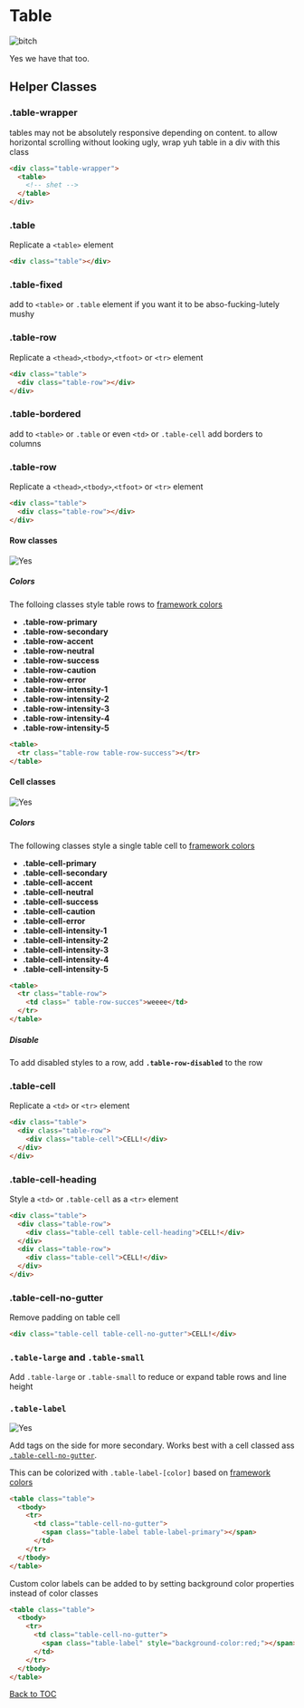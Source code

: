 # Table

![bitch](../../images/table.png)

Yes we have that too.

## Helper Classes

### **.table-wrapper**

tables may not be absolutely responsive depending on content. to allow horizontal scrolling without looking ugly, wrap yuh table in a div with this class

```html
<div class="table-wrapper">
  <table>
    <!-- shet -->
  </table>
</div>
```

### **.table**

Replicate a `<table>` element

```html
<div class="table"></div>
```

### **.table-fixed**

add to `<table>` or `.table` element if you want it to be abso-fucking-lutely mushy

### **.table-row**

Replicate a `<thead>`,`<tbody>`,`<tfoot>` or `<tr>` element

```html
<div class="table">
  <div class="table-row"></div>
</div>
```

### **.table-bordered**

add to `<table>` or `.table` or even `<td>` or `.table-cell` add borders to columns

### **.table-row**

Replicate a `<thead>`,`<tbody>`,`<tfoot>` or `<tr>` element

```html
<div class="table">
  <div class="table-row"></div>
</div>
```

#### Row classes

![Yes](../../images/table-color.png)

##### Colors

The folloing classes style table rows to [framework colors](../scaffolding/colors.md#color-tags)

- **.table-row-primary**
- **.table-row-secondary**
- **.table-row-accent**
- **.table-row-neutral**
- **.table-row-success**
- **.table-row-caution**
- **.table-row-error**
- **.table-row-intensity-1**
- **.table-row-intensity-2**
- **.table-row-intensity-3**
- **.table-row-intensity-4**
- **.table-row-intensity-5**

```html
<table>
  <tr class="table-row table-row-success"></tr>
</table>
```

#### Cell classes

![Yes](../../images/table-color.png)

##### Colors

The following classes style a single table cell to [framework colors](../scaffolding/colors.md#color-tags)

- **.table-cell-primary**
- **.table-cell-secondary**
- **.table-cell-accent**
- **.table-cell-neutral**
- **.table-cell-success**
- **.table-cell-caution**
- **.table-cell-error**
- **.table-cell-intensity-1**
- **.table-cell-intensity-2**
- **.table-cell-intensity-3**
- **.table-cell-intensity-4**
- **.table-cell-intensity-5**

```html
<table>
  <tr class="table-row">
    <td class=" table-row-succes">weeee</td>
  </tr>
</table>
```

##### Disable

To add disabled styles to a row, add **`.table-row-disabled`** to the row

### **.table-cell**

Replicate a `<td>` or `<tr>` element

```html
<div class="table">
  <div class="table-row">
    <div class="table-cell">CELL!</div>
  </div>
</div>
```

### **.table-cell-heading**

Style a `<td>` or `.table-cell` as a `<tr>` element

```html
<div class="table">
  <div class="table-row">
    <div class="table-cell table-cell-heading">CELL!</div>
  </div>
  <div class="table-row">
    <div class="table-cell">CELL!</div>
  </div>
</div>
```

### **.table-cell-no-gutter**

Remove padding on table cell

```html
<div class="table-cell table-cell-no-gutter">CELL!</div>
```

### **`.table-large` and `.table-small`**

Add `.table-large` or `.table-small` to reduce or expand table rows and line height

### **`.table-label`**

![Yes](../../images/table-label.png)

Add tags on the side for more secondary. Works best with a cell classed ass [`.table-cell-no-gutter`](#table-cell-no-gutter).

This can be colorized with `.table-label-[color]` based on [framework colors](../scaffolding/colors.md#color-tags)

```html
<table class="table">
  <tbody>
    <tr>
      <td class="table-cell-no-gutter">
        <span class="table-label table-label-primary"></span>
      </td>
    </tr>
  </tbody>
</table>
```

Custom color labels can be added to by setting background color properties instead of color classes

```html
<table class="table">
  <tbody>
    <tr>
      <td class="table-cell-no-gutter">
        <span class="table-label" style="background-color:red;"></span>
      </td>
    </tr>
  </tbody>
</table>
```

[Back to TOC](../../../readme.md)
